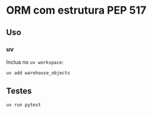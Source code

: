 # ORM com estrutura PEP 517

## Uso

### uv

Inclua no `uv workspace`:

    uv add warehouse_objects

## Testes

    uv run pytest
